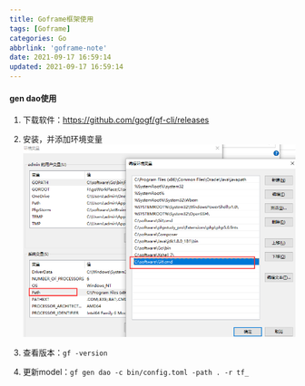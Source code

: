 ```yaml
---
title: Goframe框架使用
tags: [Goframe]
categories: Go
abbrlink: 'goframe-note'
date: 2021-09-17 16:59:14
updated: 2021-09-17 16:59:14
---
```



#### gen dao使用
1. 下载软件：https://github.com/gogf/gf-cli/releases
2. 安装，并添加环境变量
   ![](/images/goframe_note_1.png)

3. 查看版本：`gf -version`
4. 更新model：`gf gen dao -c bin/config.toml -path . -r tf_`